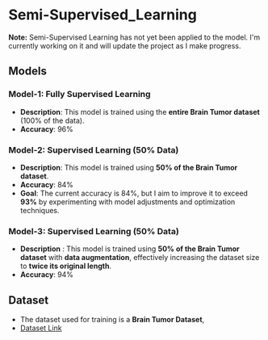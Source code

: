 # Semi-Supervised_Learning

**Note:** Semi-Supervised Learning has not yet been applied to the model. I'm currently working on it and will update the project as I make progress.

## Models

### Model-1: Fully Supervised Learning
- **Description**: This model is trained using the **entire Brain Tumor dataset** (100% of the data).
- **Accuracy**: 96%

### Model-2: Supervised Learning (50% Data)
- **Description**: This model is trained using **50% of the Brain Tumor dataset**.
- **Accuracy**: 84%
- **Goal**: The current accuracy is 84%, but I aim to improve it to exceed **93%** by experimenting with model adjustments and optimization techniques.

### Model-3: Supervised Learning (50% Data)
- **Description** : This model is trained using **50% of the Brain Tumor dataset** with **data augmentation**, effectively increasing the dataset size to **twice its original length**.
- **Accuracy**: 94%



## Dataset
- The dataset used for training is a **Brain Tumor Dataset**,
- [Dataset Link](https://www.kaggle.com/datasets/masoudnickparvar/brain-tumor-mri-dataset)



